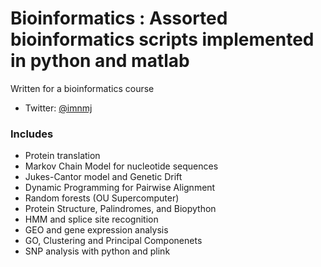 # Bioinformatics : Assorted bioinformatics scripts implemented in python and matlab
Written for a bioinformatics course

- Twitter: [@imnmj](http://twitter.com/#!/imnmj)

### Includes
- Protein translation
- Markov Chain Model for nucleotide sequences
- Jukes-Cantor model and Genetic Drift
- Dynamic Programming for Pairwise Alignment 
- Random forests (OU Supercomputer)
- Protein Structure, Palindromes, and Biopython
- HMM and splice site recognition 
- GEO and gene expression analysis 
- GO, Clustering and Principal Componenets 
- SNP analysis with python and plink
